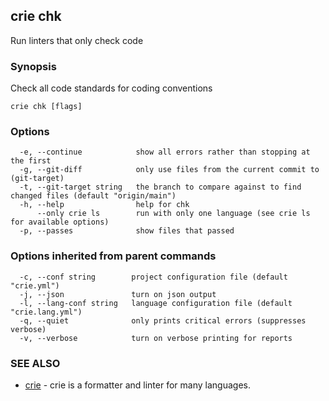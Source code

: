 ## crie chk

Run linters that only check code

### Synopsis

Check all code standards for coding conventions

```
crie chk [flags]
```

### Options

```
  -e, --continue            show all errors rather than stopping at the first
  -g, --git-diff            only use files from the current commit to (git-target)
  -t, --git-target string   the branch to compare against to find changed files (default "origin/main")
  -h, --help                help for chk
      --only crie ls        run with only one language (see crie ls for available options)
  -p, --passes              show files that passed
```

### Options inherited from parent commands

```
  -c, --conf string        project configuration file (default "crie.yml")
  -j, --json               turn on json output
  -l, --lang-conf string   language configuration file (default "crie.lang.yml")
  -q, --quiet              only prints critical errors (suppresses verbose)
  -v, --verbose            turn on verbose printing for reports
```

### SEE ALSO

* [crie](crie.md)	 - crie is a formatter and linter for many languages.

